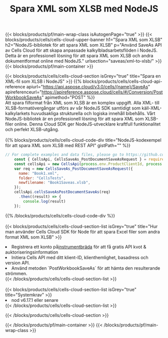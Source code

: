 ﻿---
title:  Spara XML som XLSB med NodeJS
description:  Använder Aspose.Cells Cloud SDK för NodeJS för att spara XML-formatfil som XLSB-formatfil.
---
{{< blocks/products/pf/main-wrap-class isAutogenPage="true" >}}
{{< blocks/products/cells/cells-cloud-upper-banner h1="Spara XML som XLSB" h2="NodeJS-bibliotek för att spara XML som XLSB" p="Använd SaveAs API av Cells Cloud för att skapa anpassade kalkylbladsarbetsflöden i NodeJS. Detta är en professionell lösning för att spara XML som XLSB och andra dokumentformat online med NodeJS." urlsection="saveas/xml-to-xlsb/" >}}
{{< blocks/products/pf/main-container >}}

{{< blocks/products/cells/cells-cloud-section isGrey="true" title="Spara en XML-fil som XLSB i NodeJS" >}}
{{% blocks/products/cells/cells-cloud-api-reference apiurl="https://api.aspose.cloud/v3.0/cells/{name}/SaveAs" apireferenceurl="https://apireference.aspose.cloud/cells/#/Conversion/PostWorkbookSaveAs" apimethod="POST" %}}
<br/>
Att spara filformat från XML som XLSB är en komplex uppgift. Alla XML- till XLSB-formatövergångar utförs av vår NodeJS SDK samtidigt som käll-XML-kalkylarkets huvudsakliga strukturella och logiska innehåll bibehålls. Vårt NodeJS-bibliotek är en professionell lösning för att spara XML som XLSB-filer online. Denna Cloud SDK ger NodeJS-utvecklare kraftfull funktionalitet och perfekt XLSB-utgång.
<br/>
<br/>
{{% blocks/products/cells/cells-cloud-code-div title="NodeJS-kodexempel för att spara XML som XLSB med REST API" gistPath="" %}}
  
```js
// For complete examples and data files, please go to https://github.com/aspose-cells-cloud/aspose-cells-cloud-node/
    const { CellsApi, CellsSaveAs_PostDocumentSaveAsRequest } = require("asposecellscloud");
    const cellsApi = new CellsApi(process.env.ProductClientId, process.env.ProductClientSecret);
    var req = new CellsSaveAs_PostDocumentSaveAsRequest({
      name: "Book1.xml",
      folder: "CellsTests",
      newfilename: "Book1Saveas.xlsb",
    });
    cellsApi.cellsSaveAsPostDocumentSaveAs(req)
      .then((result) => {
        console.log(result)
    });
```
  
{{% /blocks/products/cells/cells-cloud-code-div %}}
<br/>
<br/>
{{< blocks/products/cells/cells-cloud-section-list isGrey="true" title="Hur man använder Cells Cloud SDK för Node för att spara Excel filer som andra format XML som XLSB" >}}
<li> Registrera ett konto på<a href="https://dashboard.aspose.cloud/">instrumentbräda</a> för att få gratis API kvot & auktoriseringsinformation</li>
<li>Initiera Cells API med ditt klient-ID, klienthemlighet, basadress och version API.</li>
<li>Använd metoden `PostWorkbookSaveAs` för att hämta den resulterande strömmen.</li>
{{< /blocks/products/cells/cells-cloud-section-list >}}
<br/>
<br/>
{{< blocks/products/cells/cells-cloud-section-list isGrey="true" title="Systemkrav" >}}
<li>nod v6.17.1 eller senare</li>
{{< /blocks/products/cells/cells-cloud-section-list >}}

{{< /blocks/products/cells/cells-cloud-section >}}

{{< /blocks/products/pf/main-container >}}
{{< /blocks/products/pf/main-wrap-class >}}
